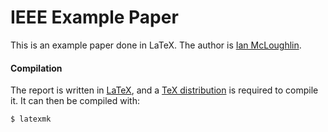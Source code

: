 # IEEE Example Paper 
This is an example paper done in LaTeX.
The author is [Ian McLoughlin](https://ianmcloughlin.github.io).

#### Compilation
The report is written in [LaTeX](https://www.latex-project.org/), and a [TeX distribution](https://www.tug.org/texlive/) is required to compile it.
It can then be compiled with:
```bash
$ latexmk
```
